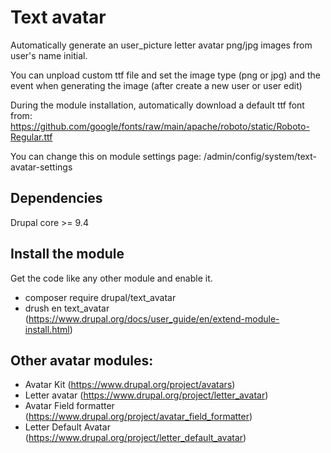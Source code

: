 Text avatar
===========

Automatically generate an user_picture letter avatar png/jpg images from user's name initial.

You can unpload custom ttf file and set the image type (png or jpg) and the event when generating the image (after create a new user or user edit)

During the module installation, automatically download a default ttf font from:
https://github.com/google/fonts/raw/main/apache/roboto/static/Roboto-Regular.ttf

You can change this on module settings page: /admin/config/system/text-avatar-settings


Dependencies
------------
Drupal core >= 9.4


Install the module
------------
Get the code like any other module and enable it.
- composer require drupal/text_avatar
- drush en text_avatar
(https://www.drupal.org/docs/user_guide/en/extend-module-install.html)



Other avatar modules:
------------------
- Avatar Kit (https://www.drupal.org/project/avatars)
- Letter avatar (https://www.drupal.org/project/letter_avatar)
- Avatar Field formatter (https://www.drupal.org/project/avatar_field_formatter)
- Letter Default Avatar (https://www.drupal.org/project/letter_default_avatar)
